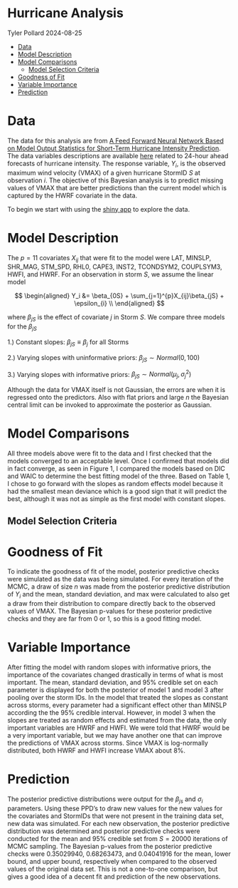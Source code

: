 Hurricane Analysis
================
Tyler Pollard
2024-08-25

<!-- start custom head snippets, customize with your own _includes/head-custom.html file -->

<!-- Setup Google Analytics -->
<!-- {% include head-custom-google-analytics.html %} -->

<!-- You can set your favicon here -->
<!-- link rel="shortcut icon" type="image/x-icon" href="{{ '/favicon.ico' | relative_url }}" -->

<!-- Change content width onfull screen -->
<!-- <link rel="stylesheet" href="/Hurricane-Analysis/assets/css/custom.css"> -->


<!-- MathJax -->
<!-- inline config -->
<script>
  MathJax = {
    tex: {
      inlineMath: [['$', '$'], ['\\(', '\\)']],
      macros: {
      	RR: "{\\bf R}",
      	bold: ["{\\bf #1}", 1],
        indep: "{\\perp \\!\\!\\! \\perp}",
    	}
    },
    svg: {
    fontCache: 'global'
  	},
  };
</script>

<!-- load MathJax -->
<script type="text/javascript" id="MathJax-script" async
  src="https://cdn.jsdelivr.net/npm/mathjax@3/es5/tex-mml-chtml.js">
</script>

<!-- end custom head snippets -->

- [Data](#data)
- [Model Description](#model-description)
- [Model Comparisons](#model-comparisons)
  - [Model Selection Criteria](#model-selection-criteria)
- [Goodness of Fit](#goodness-of-fit)
- [Variable Importance](#variable-importance)
- [Prediction](#prediction)

# Data

The data for this analysis are from [A Feed Forward Neural Network Based
on Model Output Statistics for Short-Term Hurricane Intensity
Prediction](https://journals.ametsoc.org/view/journals/wefo/34/4/waf-d-18-0173_1.xml).
The data variables descriptions are available
[here](https://github.com/TylerPollard410/Hurricane-Analysis/main/docs/data_description.pdf)
related to 24-hour ahead forecasts of hurricane intensity. The response
variable, $Y_i$, is the observed maximum wind velocity (VMAX) of a given
hurricane StormID $S$ at observation $i$. The objective of this Bayesian
analysis is to predict missing values of VMAX that are better
predictions than the current model which is captured by the HWRF
covariate in the data.

To begin we start with using the [shiny
app](https://tylerpollard410.shinyapps.io/Hurricane_EDA/) to explore the
data.

# Model Description

The $p = 11$ covariates $X_{ij}$ that were fit to the model were LAT,
MINSLP, SHR_MAG, STM_SPD, RHL0, CAPE3, INST2, TCONDSYM2, COUPLSYM3,
HWFI, and HWRF. For an observation in storm $S$, we assume the linear
model

$$
\begin{aligned}
Y_i &= \beta_{0S} + \sum_{j=1}^{p}X_{ij}\beta_{jS} + \epsilon_{i} \\
\end{aligned}
$$

where $\beta_{jS}$ is the effect of covariate $j$ in Storm $S$. We
compare three models for the $\beta_{jS}$

1.) Constant slopes: $\beta_{jS} \equiv \beta_j$ for all Storms

2.) Varying slopes with uninformative priors:
$\beta_{jS} \sim Normal(0, 100)$

3.) Varying slopes with informative priors:
$\beta_{jS} \sim Normal(\mu_j, \sigma_j^2)$

Although the data for VMAX itself is not Gaussian, the errors are when
it is regressed onto the predictors. Also with flat priors and large $n$
the Bayesian central limit can be invoked to approximate the posterior
as Gaussian.

# Model Comparisons

All three models above were fit to the data and I first checked that the
models converged to an acceptable level. Once I confirmed that models
did in fact converge, as seen in Figure 1, I compared the models based
on DIC and WAIC to determine the best fitting model of the three. Based
on Table 1, I chose to go forward with the slopes as random effects
model because it had the smallest mean deviance which is a good sign
that it will predict the best, although it was not as simple as the
first model with constant slopes.

## Model Selection Criteria

# Goodness of Fit

To indicate the goodness of fit of the model, posterior predictive
checks were simulated as the data was being simulated. For every
iteration of the MCMC, a draw of size $n$ was made from the posterior
predictive distribution of $Y_i$ and the mean, standard deviation, and
max were calculated to also get a draw from their distribution to
compare directly back to the observed values of VMAX. The Bayesian
p-values for these posterior predictive checks and they are far from 0
or 1, so this is a good fitting model.

# Variable Importance

After fitting the model with random slopes with informative priors, the
importance of the covariates changed drastically in terms of what is
most important. The mean, standard deviation, and 95% credible set on
each parameter is displayed for both the posterior of model 1 and model
3 after pooling over the storm IDs. In the model that treated the slopes
as constant across storms, every parameter had a significant effect
other than MINSLP according the the 95% credible interval. However, in
model 3 when the slopes are treated as random effects and estimated from
the data, the only important variables are HWRF and HWFI. We were told
that HWRF would be a very important variable, but we may have another
one that can improve the predictions of VMAX across storms. Since VMAX
is log-normally distributed, both HWRF and HWFI increase VMAX about 8%.

# Prediction

The posterior predictive distributions were output for the $\beta_{js}$
and $\sigma_i$ parameters. Using these PPD’s to draw new values for the
new values for the covariates and StormIDs that were not present in the
training data set, new data was simulated. For each new observation, the
posterior predictive distribution was determined and posterior
predictive checks were conducted for the mean and 95% credible set from
$S = 20000$ iterations of MCMC sampling. The Bayesian p-values from the
posterior predictive checks were 0.35029940, 0.68263473, and 0.04041916
for the mean, lower bound, and upper bound, respectively when compared
to the observed values of the original data set. This is not a
one-to-one comparison, but gives a good idea of a decent fit and
prediction of the new observations.
